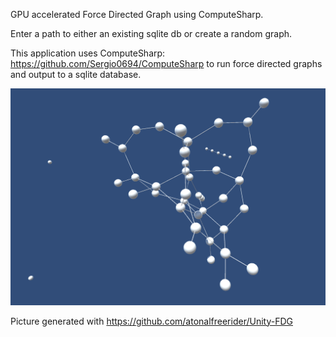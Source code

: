 GPU accelerated Force Directed Graph using ComputeSharp.  

Enter a path to either an existing sqlite db or create a random graph.  

This application uses ComputeSharp: https://github.com/Sergio0694/ComputeSharp to run force directed graphs and output to a sqlite database.  

![plot](./fdg.png)

Picture generated with https://github.com/atonalfreerider/Unity-FDG